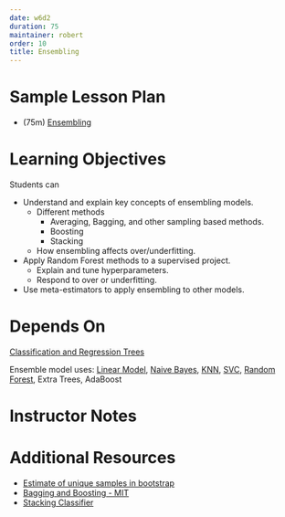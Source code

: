 ```yaml
---
date: w6d2
duration: 75
maintainer: robert
order: 10
title: Ensembling
---
```


# Sample Lesson Plan
- (75m) [Ensembling](Ensemble_Methods.ipynb)

# Learning Objectives

Students can
* Understand and explain key concepts of ensembling models.
  * Different methods
    * Averaging, Bagging, and other sampling based methods.
    * Boosting
    * Stacking
  * How ensembling affects over/underfitting.  
* Apply Random Forest methods to a supervised project.
  * Explain and tune hyperparameters.
  * Respond to over or underfitting.
* Use meta-estimators to apply ensembling to other models.

# Depends On

[Classification and Regression Trees](https://github.com/thisismetis/dscurriculum_gamma/tree/master/curriculum/project-03/classification-and-regression-trees)

Ensemble model uses: [Linear Model](https://github.com/thisismetis/dscurriculum_gamma/tree/master/curriculum/project-02/linear-regression-code-intro), [Naive Bayes](https://github.com/thisismetis/dscurriculum_gamma/tree/master/curriculum/project-03/naive-bayes), [KNN](https://github.com/thisismetis/dscurriculum_gamma/tree/master/curriculum/project-03/knn-classification-intro), [SVC](https://github.com/thisismetis/dscurriculum_gamma/tree/master/curriculum/project-03/svm), [Random Forest](https://github.com/thisismetis/dscurriculum_gamma/tree/master/curriculum/project-03/classification-and-regression-trees), Extra Trees, AdaBoost

# Instructor Notes

# Additional Resources
- [Estimate of unique samples in bootstrap](http://people.csail.mit.edu/rivest/pubs/APR07.pdf)
- [Bagging and Boosting - MIT](http://www.mit.edu/~9.520/spring06/Classes/class10.pdf)
- [Stacking Classifier](http://rasbt.github.io/mlxtend/user_guide/classifier/StackingClassifier/)
